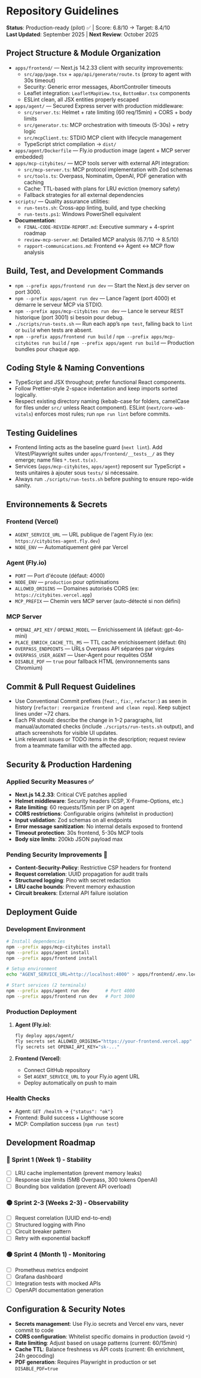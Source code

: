 # Repository Guidelines

**Status**: Production-ready (pilot) ✅ | Score: 6.8/10 → Target: 8.4/10  
**Last Updated**: September 2025 | **Next Review**: October 2025

## Project Structure & Module Organization
- `apps/frontend/` — Next.js 14.2.33 client with security improvements:
  - `src/app/page.tsx` + `app/api/generate/route.ts` (proxy to agent with 30s timeout)
  - Security: Generic error messages, AbortController timeouts
  - Leaflet integration: `LeafletMapView.tsx`, `BottomBar.tsx` components
  - ESLint clean, all JSX entities properly escaped
- `apps/agent/` — Secured Express server with production middleware:
  - `src/server.ts`: Helmet + rate limiting (60 req/15min) + CORS + body limits
  - `src/generator.ts`: MCP orchestration with timeouts (5-30s) + retry logic
  - `src/mcpClient.ts`: STDIO MCP client with lifecycle management
  - TypeScript strict compilation → `dist/`
- `apps/agent/Dockerfile` — Fly.io production image (agent + MCP server embedded)
- `apps/mcp-citybites/` — MCP tools server with external API integration:
  - `src/mcp-server.ts`: MCP protocol implementation with Zod schemas
  - `src/tools.ts`: Overpass, Nominatim, OpenAI, PDF generation with caching
  - Cache: TTL-based with plans for LRU eviction (memory safety)
  - Fallback strategies for all external dependencies
- `scripts/` — Quality assurance utilities:
  - `run-tests.sh`: Cross-app linting, build, and type checking
  - `run-tests.ps1`: Windows PowerShell equivalent
- **Documentation**: 
  - `FINAL-CODE-REVIEW-REPORT.md`: Executive summary + 4-sprint roadmap
  - `review-mcp-server.md`: Detailed MCP analysis (6.7/10 → 8.5/10)
  - `rapport-communications.md`: Frontend ↔ Agent ↔ MCP flow analysis

## Build, Test, and Development Commands
- `npm --prefix apps/frontend run dev` — Start the Next.js dev server on port 3000.
- `npm --prefix apps/agent run dev` — Lance l’agent (port 4000) et démarre le serveur MCP via STDIO.
- `npm --prefix apps/mcp-citybites run dev` — Lance le serveur REST historique (port 3001) si besoin pour debug.
- `./scripts/run-tests.sh` — Run each app’s `npm test`, falling back to `lint` or `build` when tests are absent.
- `npm --prefix apps/frontend run build` / `npm --prefix apps/mcp-citybites run build` / `npm --prefix apps/agent run build` — Production bundles pour chaque app.

## Coding Style & Naming Conventions
- TypeScript and JSX throughout; prefer functional React components.
- Follow Prettier-style 2-space indentation and keep imports sorted logically.
- Respect existing directory naming (kebab-case for folders, camelCase for files under `src/` unless React component). ESLint (`next/core-web-vitals`) enforces most rules; run `npm run lint` before commits.

## Testing Guidelines
- Frontend linting acts as the baseline guard (`next lint`). Add Vitest/Playwright suites under `apps/frontend/__tests__/` as they emerge; name files `*.test.ts(x)`.
- Services (`apps/mcp-citybites`, `apps/agent`) reposent sur TypeScript + tests unitaires à ajouter sous `tests/` si nécessaire.
- Always run `./scripts/run-tests.sh` before pushing to ensure repo-wide sanity.

## Environnements & Secrets

### Frontend (Vercel)
- `AGENT_SERVICE_URL` — URL publique de l'agent Fly.io (ex: `https://citybites-agent.fly.dev`)
- `NODE_ENV` — Automatiquement géré par Vercel

### Agent (Fly.io)
- `PORT` — Port d'écoute (défaut: 4000)
- `NODE_ENV` — `production` pour optimisations
- `ALLOWED_ORIGINS` — Domaines autorisés CORS (ex: `https://citybites.vercel.app`)
- `MCP_PREFIX` — Chemin vers MCP server (auto-détecté si non défini)

### MCP Server
- `OPENAI_API_KEY` / `OPENAI_MODEL` — Enrichissement IA (défaut: gpt-4o-mini)
- `PLACE_ENRICH_CACHE_TTL_MS` — TTL cache enrichissement (défaut: 6h)
- `OVERPASS_ENDPOINTS` — URLs Overpass API séparées par virgules
- `OVERPASS_USER_AGENT` — User-Agent pour requêtes OSM
- `DISABLE_PDF` — `true` pour fallback HTML (environnements sans Chromium)

## Commit & Pull Request Guidelines
- Use Conventional Commit prefixes (`feat:`, `fix:`, `refactor:`) as seen in history (`refactor: reorganize frontend and clean repo`). Keep subject lines under ~72 chars.
- Each PR should: describe the change in 1–2 paragraphs, list manual/automated checks (include `./scripts/run-tests.sh` output), and attach screenshots for visible UI updates.
- Link relevant issues or TODO items in the description; request review from a teammate familiar with the affected app.

## Security & Production Hardening

### Applied Security Measures ✅
- **Next.js 14.2.33**: Critical CVE patches applied
- **Helmet middleware**: Security headers (CSP, X-Frame-Options, etc.)
- **Rate limiting**: 60 requests/15min per IP on agent
- **CORS restrictions**: Configurable origins (whitelist in production)
- **Input validation**: Zod schemas on all endpoints
- **Error message sanitization**: No internal details exposed to frontend
- **Timeout protection**: 30s frontend, 5-30s MCP tools
- **Body size limits**: 200kb JSON payload max

### Pending Security Improvements 🔄
- **Content-Security-Policy**: Restrictive CSP headers for frontend
- **Request correlation**: UUID propagation for audit trails
- **Structured logging**: Pino with secret redaction
- **LRU cache bounds**: Prevent memory exhaustion
- **Circuit breakers**: External API failure isolation

## Deployment Guide

### Development Environment
```bash
# Install dependencies
npm --prefix apps/mcp-citybites install
npm --prefix apps/agent install
npm --prefix apps/frontend install

# Setup environment
echo "AGENT_SERVICE_URL=http://localhost:4000" > apps/frontend/.env.local

# Start services (2 terminals)
npm --prefix apps/agent run dev      # Port 4000
npm --prefix apps/frontend run dev   # Port 3000
```

### Production Deployment
1. **Agent (Fly.io)**:
   ```bash
   fly deploy apps/agent/
   fly secrets set ALLOWED_ORIGINS="https://your-frontend.vercel.app"
   fly secrets set OPENAI_API_KEY="sk-..."
   ```

2. **Frontend (Vercel)**:
   - Connect GitHub repository
   - Set `AGENT_SERVICE_URL` to your Fly.io agent URL
   - Deploy automatically on push to main

### Health Checks
- Agent: `GET /health` → `{"status": "ok"}`
- Frontend: Build success + Lighthouse score
- MCP: Compilation success (`npm run test`)

## Development Roadmap

### 🔴 Sprint 1 (Week 1) - Stability
- [ ] LRU cache implementation (prevent memory leaks)
- [ ] Response size limits (5MB Overpass, 300 tokens OpenAI)
- [ ] Bounding box validation (prevent API overload)

### 🟡 Sprint 2-3 (Weeks 2-3) - Observability  
- [ ] Request correlation (UUID end-to-end)
- [ ] Structured logging with Pino
- [ ] Circuit breaker pattern
- [ ] Retry with exponential backoff

### 🟢 Sprint 4 (Month 1) - Monitoring
- [ ] Prometheus metrics endpoint
- [ ] Grafana dashboard
- [ ] Integration tests with mocked APIs
- [ ] OpenAPI documentation generation

## Configuration & Security Notes
- **Secrets management**: Use Fly.io secrets and Vercel env vars, never commit to code
- **CORS configuration**: Whitelist specific domains in production (avoid `*`)
- **Rate limiting**: Adjust based on usage patterns (current: 60/15min)
- **Cache TTL**: Balance freshness vs API costs (current: 6h enrichment, 24h geocoding)
- **PDF generation**: Requires Playwright in production or set `DISABLE_PDF=true`
